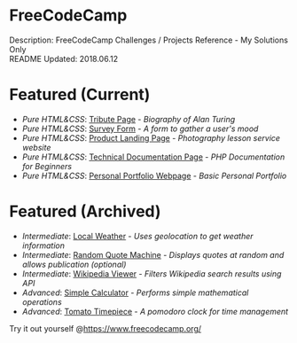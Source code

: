 # FreeCodeCamp
Description:     FreeCodeCamp Challenges / Projects Reference - My Solutions Only<br />
README Updated:  2018.06.12<br />

# Featured (Current)
- *Pure HTML&CSS*: [Tribute Page](https://codepen.io/yuelchen/full/vrgJQB/) - *Biography of Alan Turing*<br />
- *Pure HTML&CSS*: [Survey Form](https://codepen.io/yuelchen/full/VdPzEJ/) - *A form to gather a user's mood*<br />
- *Pure HTML&CSS*: [Product Landing Page](https://codepen.io/yuelchen/full/oyBeaO/) - *Photography lesson service website*<br />
- *Pure HTML&CSS*: [Technical Documentation Page](https://codepen.io/yuelchen/full/JZEyaw/) - *PHP Documentation for Beginners*<br />
- *Pure HTML&CSS*: [Personal Portfolio Webpage](https://codepen.io/yuelchen/full/YvZyaY/) - *Basic Personal Portfolio*<br />

# Featured (Archived)
- *Intermediate*: [Local Weather](https://codepen.io/yuelchen/full/KobVGO/) - *Uses geolocation to get weather information*<br />
- *Intermediate*: [Random Quote Machine](https://codepen.io/yuelchen/full/Ovrywm/) - *Displays quotes at random and allows publication (optional)*<br />
- *Intermediate*: [Wikipedia Viewer](https://codepen.io/yuelchen/full/XEwNJG/) - *Filters Wikipedia search results using API*<br />
- *Advanced*: [Simple Calculator](https://codepen.io/yuelchen/full/PaYxBg/) - *Performs simple mathematical operations*<br />
- *Advanced*: [Tomato Timepiece](https://codepen.io/yuelchen/full/VdYqKd/) - *A pomodoro clock for time management*<br />

Try it out yourself @https://www.freecodecamp.org/
